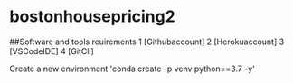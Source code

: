 # bostonhousepricing2
##Software and tools reuirements
1 [Githubaccount]
2 [Herokuaccount]
3 [VSCodeIDE]
4 [GitCli]

Create a new environment
'conda create -p venv python==3.7 -y'
